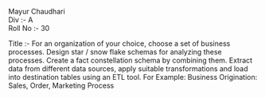 Mayur Chaudhari <br>
Div :- A <br>
Roll No :- 30 <br>

Title :- 
For an organization of your choice, choose a set of business processes. Design star / snow flake schemas for analyzing these processes. Create a fact constellation schema by combining them. Extract data from different data sources, apply suitable transformations and load into destination tables using an ETL tool. For Example: Business Origination: Sales, Order, Marketing Process

